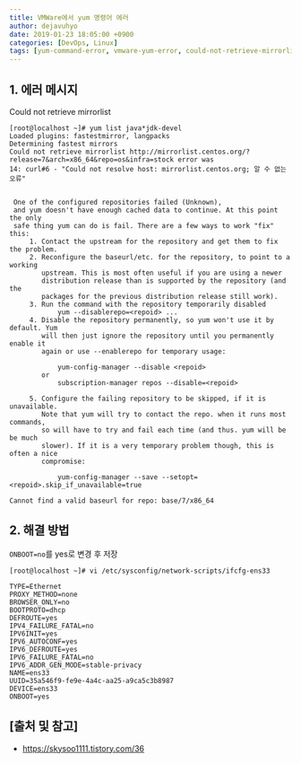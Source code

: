 ```yaml
---
title: VMWare에서 yum 명령어 에러
author: dejavuhyo
date: 2019-01-23 18:05:00 +0900
categories: [DevOps, Linux]
tags: [yum-command-error, vmware-yum-error, could-not-retrieve-mirrorlist, vmware-yum-명령어-에러, yum-명령어-에러]
---
```


## 1. 에러 메시지
Could not retrieve mirrorlist

```shell
[root@localhost ~]# yum list java*jdk-devel
Loaded plugins: fastestmirror, langpacks
Determining fastest mirrors
Could not retrieve mirrorlist http://mirrorlist.centos.org/?release=7&arch=x86_64&repo=os&infra=stock error was
14: curl#6 - "Could not resolve host: mirrorlist.centos.org; 알 수 없는 오류"
 
 
 One of the configured repositories failed (Unknown),
 and yum doesn't have enough cached data to continue. At this point the only
 safe thing yum can do is fail. There are a few ways to work "fix" this:
     1. Contact the upstream for the repository and get them to fix the problem.
     2. Reconfigure the baseurl/etc. for the repository, to point to a working
        upstream. This is most often useful if you are using a newer
        distribution release than is supported by the repository (and the
        packages for the previous distribution release still work).
     3. Run the command with the repository temporarily disabled
            yum --disablerepo=<repoid> ...
     4. Disable the repository permanently, so yum won't use it by default. Yum
        will then just ignore the repository until you permanently enable it
        again or use --enablerepo for temporary usage:
 
            yum-config-manager --disable <repoid>
        or
            subscription-manager repos --disable=<repoid>
 
     5. Configure the failing repository to be skipped, if it is unavailable.
        Note that yum will try to contact the repo. when it runs most commands,
        so will have to try and fail each time (and thus. yum will be be much
        slower). If it is a very temporary problem though, this is often a nice
        compromise:
 
            yum-config-manager --save --setopt=<repoid>.skip_if_unavailable=true
 
Cannot find a valid baseurl for repo: base/7/x86_64
```

## 2. 해결 방법
```ONBOOT=no```를 yes로 변경 후 저장

```shell
[root@localhost ~]# vi /etc/sysconfig/network-scripts/ifcfg-ens33
```

```text
TYPE=Ethernet
PROXY_METHOD=none
BROWSER_ONLY=no
BOOTPROTO=dhcp
DEFROUTE=yes
IPV4_FAILURE_FATAL=no
IPV6INIT=yes
IPV6_AUTOCONF=yes
IPV6_DEFROUTE=yes
IPV6_FAILURE_FATAL=no
IPV6_ADDR_GEN_MODE=stable-privacy
NAME=ens33
UUID=35a546f9-fe9e-4a4c-aa25-a9ca5c3b8987
DEVICE=ens33
ONBOOT=yes
```

## [출처 및 참고]
* <https://skysoo1111.tistory.com/36>
